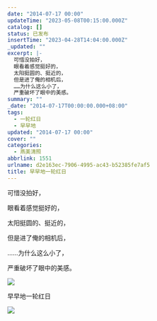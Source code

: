 ```yaml
---
date: "2014-07-17 00:00"
updateTime: "2023-05-08T00:15:00.000Z"
catalog: []
status: 已发布
insertTime: "2023-04-28T14:04:00.000Z"
_updated: ""
excerpt: |-
  可惜没拍好，
  眼看着感觉挺好的，
  太阳挺圆的、挺近的，
  但是进了俺的相机后，
  ……为什么这么小了，
  严重破坏了眼中的美感。
summary: ""
_date: "2014-07-17T00:00:00.000+08:00"
tags:
  - 一轮红日
  - 早早地
updated: "2014-07-17 00:00"
cover: ""
categories:
  - 燕美清照
abbrlink: 1551
urlname: d2e163ec-7906-4995-ac43-b52385fe7af5
title: 早早地一轮红日
---
```


可惜没拍好，

眼看着感觉挺好的，

太阳挺圆的、挺近的，

但是进了俺的相机后，

……为什么这么小了，

严重破坏了眼中的美感。

![](https://image.bmqy.net/upload/FrvxGzhZNHMKibnfq5KGJi9RGtMs.jpg)

早早地一轮红日

![](https://image.bmqy.net/upload/FgQuyhY6bzMvvh9VgZ_vi74ro7PZ.jpg)
